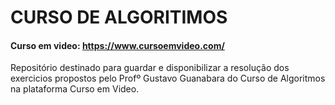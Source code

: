 # CURSO DE ALGORITIMOS
#### Curso em video: https://www.cursoemvideo.com/

Repositório destinado para guardar e disponibilizar a resolução dos exercicios propostos  pelo Profº Gustavo Guanabara do Curso de Algoritmos na plataforma Curso em Video.
